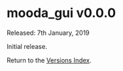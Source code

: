 # mooda_gui v0.0.0

Released: 7th January, 2019

Initial release.

Return to the [Versions Index](index_versions.md).
